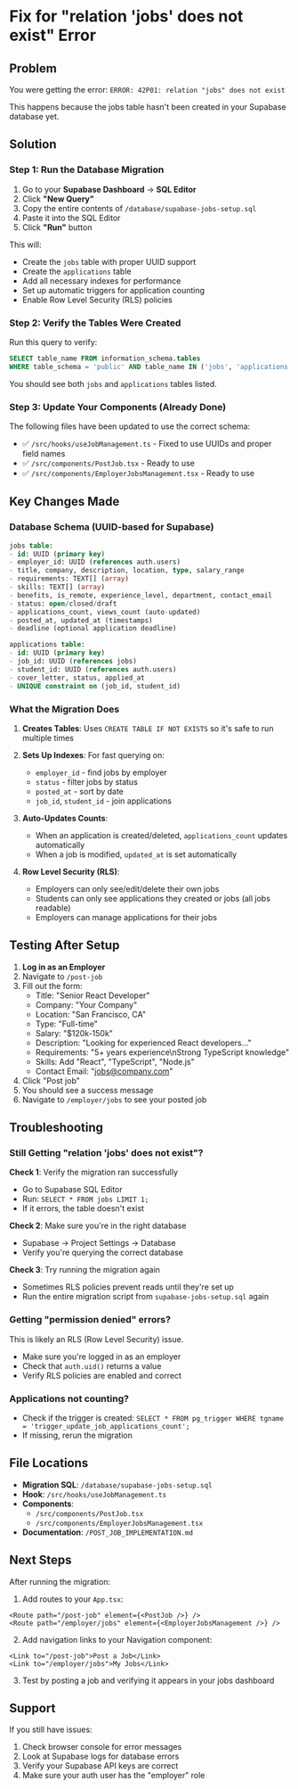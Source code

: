 # Fix for "relation 'jobs' does not exist" Error

## Problem
You were getting the error: `ERROR: 42P01: relation "jobs" does not exist`

This happens because the jobs table hasn't been created in your Supabase database yet.

## Solution

### Step 1: Run the Database Migration

1. Go to your **Supabase Dashboard** → **SQL Editor**
2. Click **"New Query"**
3. Copy the entire contents of `/database/supabase-jobs-setup.sql`
4. Paste it into the SQL Editor
5. Click **"Run"** button

This will:
- Create the `jobs` table with proper UUID support
- Create the `applications` table
- Add all necessary indexes for performance
- Set up automatic triggers for application counting
- Enable Row Level Security (RLS) policies

### Step 2: Verify the Tables Were Created

Run this query to verify:
```sql
SELECT table_name FROM information_schema.tables 
WHERE table_schema = 'public' AND table_name IN ('jobs', 'applications');
```

You should see both `jobs` and `applications` tables listed.

### Step 3: Update Your Components (Already Done)

The following files have been updated to use the correct schema:
- ✅ `/src/hooks/useJobManagement.ts` - Fixed to use UUIDs and proper field names
- ✅ `/src/components/PostJob.tsx` - Ready to use
- ✅ `/src/components/EmployerJobsManagement.tsx` - Ready to use

## Key Changes Made

### Database Schema (UUID-based for Supabase)
```sql
jobs table:
- id: UUID (primary key)
- employer_id: UUID (references auth.users)
- title, company, description, location, type, salary_range
- requirements: TEXT[] (array)
- skills: TEXT[] (array)
- benefits, is_remote, experience_level, department, contact_email
- status: open/closed/draft
- applications_count, views_count (auto-updated)
- posted_at, updated_at (timestamps)
- deadline (optional application deadline)

applications table:
- id: UUID (primary key)
- job_id: UUID (references jobs)
- student_id: UUID (references auth.users)
- cover_letter, status, applied_at
- UNIQUE constraint on (job_id, student_id)
```

### What the Migration Does

1. **Creates Tables**: Uses `CREATE TABLE IF NOT EXISTS` so it's safe to run multiple times
2. **Sets Up Indexes**: For fast querying on:
   - `employer_id` - find jobs by employer
   - `status` - filter jobs by status
   - `posted_at` - sort by date
   - `job_id`, `student_id` - join applications

3. **Auto-Updates Counts**: 
   - When an application is created/deleted, `applications_count` updates automatically
   - When a job is modified, `updated_at` is set automatically

4. **Row Level Security (RLS)**:
   - Employers can only see/edit/delete their own jobs
   - Students can only see applications they created or jobs (all jobs readable)
   - Employers can manage applications for their jobs

## Testing After Setup

1. **Log in as an Employer**
2. Navigate to `/post-job`
3. Fill out the form:
   - Title: "Senior React Developer"
   - Company: "Your Company"
   - Location: "San Francisco, CA"
   - Type: "Full-time"
   - Salary: "$120k-150k"
   - Description: "Looking for experienced React developers..."
   - Requirements: "5+ years experience\nStrong TypeScript knowledge"
   - Skills: Add "React", "TypeScript", "Node.js"
   - Contact Email: "jobs@company.com"
4. Click "Post job"
5. You should see a success message
6. Navigate to `/employer/jobs` to see your posted job

## Troubleshooting

### Still Getting "relation 'jobs' does not exist"?

**Check 1**: Verify the migration ran successfully
- Go to Supabase SQL Editor
- Run: `SELECT * FROM jobs LIMIT 1;`
- If it errors, the table doesn't exist

**Check 2**: Make sure you're in the right database
- Supabase → Project Settings → Database
- Verify you're querying the correct database

**Check 3**: Try running the migration again
- Sometimes RLS policies prevent reads until they're set up
- Run the entire migration script from `supabase-jobs-setup.sql` again

### Getting "permission denied" errors?

This is likely an RLS (Row Level Security) issue.
- Make sure you're logged in as an employer
- Check that `auth.uid()` returns a value
- Verify RLS policies are enabled and correct

### Applications not counting?

- Check if the trigger is created: `SELECT * FROM pg_trigger WHERE tgname = 'trigger_update_job_applications_count';`
- If missing, rerun the migration

## File Locations

- **Migration SQL**: `/database/supabase-jobs-setup.sql`
- **Hook**: `/src/hooks/useJobManagement.ts`
- **Components**: 
  - `/src/components/PostJob.tsx`
  - `/src/components/EmployerJobsManagement.tsx`
- **Documentation**: `/POST_JOB_IMPLEMENTATION.md`

## Next Steps

After running the migration:

1. Add routes to your `App.tsx`:
```tsx
<Route path="/post-job" element={<PostJob />} />
<Route path="/employer/jobs" element={<EmployerJobsManagement />} />
```

2. Add navigation links to your Navigation component:
```tsx
<Link to="/post-job">Post a Job</Link>
<Link to="/employer/jobs">My Jobs</Link>
```

3. Test by posting a job and verifying it appears in your jobs dashboard

## Support

If you still have issues:
1. Check browser console for error messages
2. Look at Supabase logs for database errors
3. Verify your Supabase API keys are correct
4. Make sure your auth user has the "employer" role
